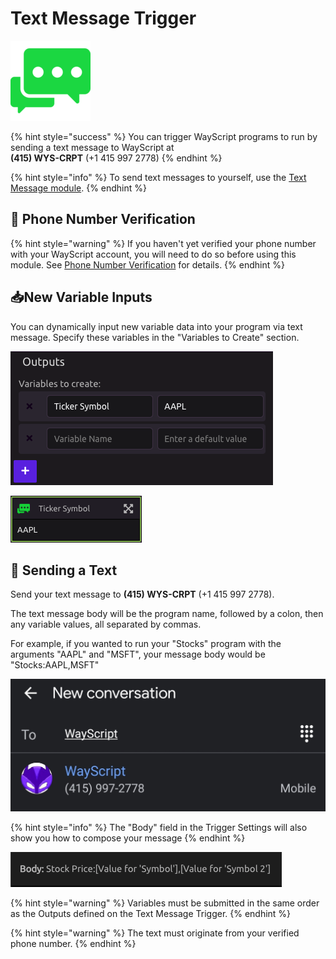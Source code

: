 # Text Message Trigger

![Run your script with a text message.](../../.gitbook/assets/text_message_128x128.png)

{% hint style="success" %}
You can trigger WayScript programs to run by sending a text message to WayScript at  
**\(415\) WYS-CRPT**   \(+1 415 997 2778\)
{% endhint %}

{% hint style="info" %}
To send text messages to yourself, use the [Text Message module](../modules/text-message.md).
{% endhint %}

## 📱 Phone Number Verification

{% hint style="warning" %}
If you haven't yet verified your phone number with your WayScript account, you will need to do so before using this module. See [Phone Number Verification](../../account-management/phone-number-verification.md) for details.
{% endhint %}

## 📥New Variable Inputs

You can dynamically input new variable data into your program via text message. Specify these variables in the "Variables to Create" section.

![](../../.gitbook/assets/screen-shot-2019-07-15-at-4.27.38-pm.png)

![](../../.gitbook/assets/screen-shot-2019-07-15-at-4.28.50-pm.png)

## 💬 Sending a Text

Send your text message to **\(415\) WYS-CRPT** \(+1 415 997 2778\).

The text message body will be the program name, followed by a colon, then any variable values, all separated by commas.

For example, if you wanted to run your "Stocks" program with the arguments "AAPL" and "MSFT", your message body would be "Stocks:AAPL,MSFT"

![](../../.gitbook/assets/new_conversation.jpg)

{% hint style="info" %}
The "Body" field in the Trigger Settings will also show you how to compose your message
{% endhint %}

![](../../.gitbook/assets/body.png)

{% hint style="warning" %}
Variables must be submitted in the same order as the Outputs defined on the Text Message Trigger.
{% endhint %}

{% hint style="warning" %}
The text must originate from your verified phone number.
{% endhint %}

